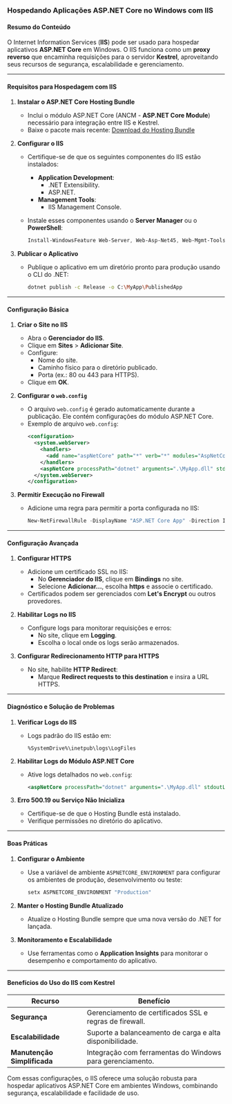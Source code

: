 ### Hospedando Aplicações ASP.NET Core no Windows com IIS

#### Resumo do Conteúdo
O Internet Information Services (**IIS**) pode ser usado para hospedar aplicativos **ASP.NET Core** em Windows. O IIS funciona como um **proxy reverso** que encaminha requisições para o servidor **Kestrel**, aproveitando seus recursos de segurança, escalabilidade e gerenciamento.

---

#### Requisitos para Hospedagem com IIS

1. **Instalar o ASP.NET Core Hosting Bundle**
   - Inclui o módulo ASP.NET Core (ANCM - **ASP.NET Core Module**) necessário para integração entre IIS e Kestrel.
   - Baixe o pacote mais recente:
     [Download do Hosting Bundle](https://dotnet.microsoft.com/download)

2. **Configurar o IIS**
   - Certifique-se de que os seguintes componentes do IIS estão instalados:
     - **Application Development**:
       - .NET Extensibility.
       - ASP.NET.
     - **Management Tools**:
       - IIS Management Console.

   - Instale esses componentes usando o **Server Manager** ou o **PowerShell**:
     ```powershell
     Install-WindowsFeature Web-Server, Web-Asp-Net45, Web-Mgmt-Tools
     ```

3. **Publicar o Aplicativo**
   - Publique o aplicativo em um diretório pronto para produção usando o CLI do .NET:
     ```bash
     dotnet publish -c Release -o C:\MyApp\PublishedApp
     ```

---

#### Configuração Básica

1. **Criar o Site no IIS**
   - Abra o **Gerenciador do IIS**.
   - Clique em **Sites** > **Adicionar Site**.
   - Configure:
     - Nome do site.
     - Caminho físico para o diretório publicado.
     - Porta (ex.: 80 ou 443 para HTTPS).
   - Clique em **OK**.

2. **Configurar o `web.config`**
   - O arquivo `web.config` é gerado automaticamente durante a publicação. Ele contém configurações do módulo ASP.NET Core.
   - Exemplo de arquivo `web.config`:
     ```xml
     <configuration>
       <system.webServer>
         <handlers>
           <add name="aspNetCore" path="*" verb="*" modules="AspNetCoreModuleV2" resourceType="Unspecified" />
         </handlers>
         <aspNetCore processPath="dotnet" arguments=".\MyApp.dll" stdoutLogEnabled="false" stdoutLogFile=".\logs\stdout" />
       </system.webServer>
     </configuration>
     ```

3. **Permitir Execução no Firewall**
   - Adicione uma regra para permitir a porta configurada no IIS:
     ```powershell
     New-NetFirewallRule -DisplayName "ASP.NET Core App" -Direction Inbound -Protocol TCP -LocalPort 80 -Action Allow
     ```

---

#### Configuração Avançada

1. **Configurar HTTPS**
   - Adicione um certificado SSL no IIS:
     - No **Gerenciador do IIS**, clique em **Bindings** no site.
     - Selecione **Adicionar...**, escolha **https** e associe o certificado.
   - Certificados podem ser gerenciados com **Let's Encrypt** ou outros provedores.

2. **Habilitar Logs no IIS**
   - Configure logs para monitorar requisições e erros:
     - No site, clique em **Logging**.
     - Escolha o local onde os logs serão armazenados.

3. **Configurar Redirecionamento HTTP para HTTPS**
   - No site, habilite **HTTP Redirect**:
     - Marque **Redirect requests to this destination** e insira a URL HTTPS.

---

#### Diagnóstico e Solução de Problemas

1. **Verificar Logs do IIS**
   - Logs padrão do IIS estão em:
     ```plaintext
     %SystemDrive%\inetpub\logs\LogFiles
     ```

2. **Habilitar Logs do Módulo ASP.NET Core**
   - Ative logs detalhados no `web.config`:
     ```xml
     <aspNetCore processPath="dotnet" arguments=".\MyApp.dll" stdoutLogEnabled="true" stdoutLogFile=".\logs\stdout" />
     ```

3. **Erro 500.19 ou Serviço Não Inicializa**
   - Certifique-se de que o Hosting Bundle está instalado.
   - Verifique permissões no diretório do aplicativo.

---

#### Boas Práticas

1. **Configurar o Ambiente**
   - Use a variável de ambiente `ASPNETCORE_ENVIRONMENT` para configurar os ambientes de produção, desenvolvimento ou teste:
     ```bash
     setx ASPNETCORE_ENVIRONMENT "Production"
     ```

2. **Manter o Hosting Bundle Atualizado**
   - Atualize o Hosting Bundle sempre que uma nova versão do .NET for lançada.

3. **Monitoramento e Escalabilidade**
   - Use ferramentas como o **Application Insights** para monitorar o desempenho e comportamento do aplicativo.

---

#### Benefícios do Uso do IIS com Kestrel

| **Recurso**            | **Benefício**                                                   |
|-------------------------|-----------------------------------------------------------------|
| **Segurança**           | Gerenciamento de certificados SSL e regras de firewall.        |
| **Escalabilidade**      | Suporte a balanceamento de carga e alta disponibilidade.       |
| **Manutenção Simplificada** | Integração com ferramentas do Windows para gerenciamento. |

Com essas configurações, o IIS oferece uma solução robusta para hospedar aplicativos ASP.NET Core em ambientes Windows, combinando segurança, escalabilidade e facilidade de uso.